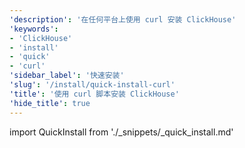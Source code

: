 ```yaml
---
'description': '在任何平台上使用 curl 安装 ClickHouse'
'keywords':
- 'ClickHouse'
- 'install'
- 'quick'
- 'curl'
'sidebar_label': '快速安装'
'slug': '/install/quick-install-curl'
'title': '使用 curl 脚本安装 ClickHouse'
'hide_title': true
---
```


import QuickInstall from './_snippets/_quick_install.md'

<QuickInstall/>
